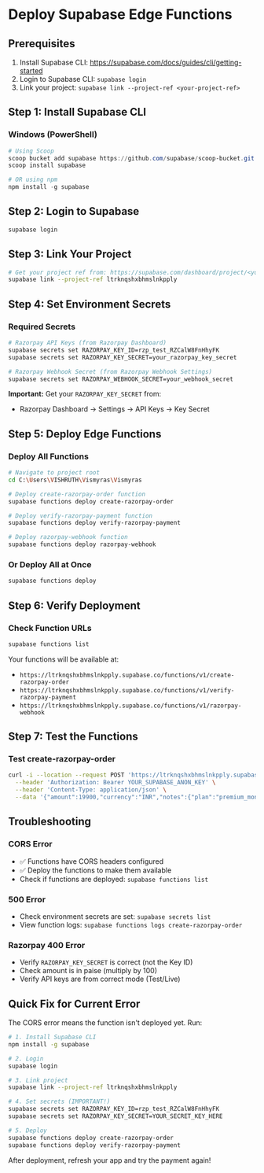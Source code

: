 # Deploy Supabase Edge Functions

## Prerequisites
1. Install Supabase CLI: https://supabase.com/docs/guides/cli/getting-started
2. Login to Supabase CLI: `supabase login`
3. Link your project: `supabase link --project-ref <your-project-ref>`

## Step 1: Install Supabase CLI

### Windows (PowerShell)
```powershell
# Using Scoop
scoop bucket add supabase https://github.com/supabase/scoop-bucket.git
scoop install supabase

# OR using npm
npm install -g supabase
```

## Step 2: Login to Supabase
```bash
supabase login
```

## Step 3: Link Your Project
```bash
# Get your project ref from: https://supabase.com/dashboard/project/<your-project>/settings/general
supabase link --project-ref ltrknqshxbhmslnkpply
```

## Step 4: Set Environment Secrets

### Required Secrets
```bash
# Razorpay API Keys (from Razorpay Dashboard)
supabase secrets set RAZORPAY_KEY_ID=rzp_test_RZCalW8FnHhyFK
supabase secrets set RAZORPAY_KEY_SECRET=your_razorpay_key_secret

# Razorpay Webhook Secret (from Razorpay Webhook Settings)
supabase secrets set RAZORPAY_WEBHOOK_SECRET=your_webhook_secret
```

**Important:** Get your `RAZORPAY_KEY_SECRET` from:
- Razorpay Dashboard → Settings → API Keys → Key Secret

## Step 5: Deploy Edge Functions

### Deploy All Functions
```bash
# Navigate to project root
cd C:\Users\VISHRUTH\Vismyras\Vismyras

# Deploy create-razorpay-order function
supabase functions deploy create-razorpay-order

# Deploy verify-razorpay-payment function
supabase functions deploy verify-razorpay-payment

# Deploy razorpay-webhook function
supabase functions deploy razorpay-webhook
```

### Or Deploy All at Once
```bash
supabase functions deploy
```

## Step 6: Verify Deployment

### Check Function URLs
```bash
supabase functions list
```

Your functions will be available at:
- `https://ltrknqshxbhmslnkpply.supabase.co/functions/v1/create-razorpay-order`
- `https://ltrknqshxbhmslnkpply.supabase.co/functions/v1/verify-razorpay-payment`
- `https://ltrknqshxbhmslnkpply.supabase.co/functions/v1/razorpay-webhook`

## Step 7: Test the Functions

### Test create-razorpay-order
```bash
curl -i --location --request POST 'https://ltrknqshxbhmslnkpply.supabase.co/functions/v1/create-razorpay-order' \
  --header 'Authorization: Bearer YOUR_SUPABASE_ANON_KEY' \
  --header 'Content-Type: application/json' \
  --data '{"amount":19900,"currency":"INR","notes":{"plan":"premium_month"}}'
```

## Troubleshooting

### CORS Error
- ✅ Functions have CORS headers configured
- ✅ Deploy the functions to make them available
- Check if functions are deployed: `supabase functions list`

### 500 Error
- Check environment secrets are set: `supabase secrets list`
- View function logs: `supabase functions logs create-razorpay-order`

### Razorpay 400 Error
- Verify `RAZORPAY_KEY_SECRET` is correct (not the Key ID)
- Check amount is in paise (multiply by 100)
- Verify API keys are from correct mode (Test/Live)

## Quick Fix for Current Error

The CORS error means the function isn't deployed yet. Run:

```bash
# 1. Install Supabase CLI
npm install -g supabase

# 2. Login
supabase login

# 3. Link project
supabase link --project-ref ltrknqshxbhmslnkpply

# 4. Set secrets (IMPORTANT!)
supabase secrets set RAZORPAY_KEY_ID=rzp_test_RZCalW8FnHhyFK
supabase secrets set RAZORPAY_KEY_SECRET=YOUR_SECRET_KEY_HERE

# 5. Deploy
supabase functions deploy create-razorpay-order
supabase functions deploy verify-razorpay-payment
```

After deployment, refresh your app and try the payment again!
